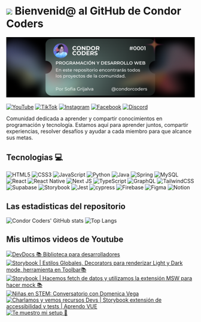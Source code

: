 # <img src="https://media.giphy.com/media/lGhBlBMIN2XsEteTN3/giphy.gif" width="100"/> Bienvenid@ al GitHub de Condor Coders

![Banner de Condor Coders](banner-github-condor-coders.png)

[![YouTube](https://img.shields.io/badge/YouTube-%23FF0000.svg?style=for-the-badge&logo=YouTube&logoColor=white)](https://www.youtube.com/@condorcoders)
[![TikTok](https://img.shields.io/badge/TikTok-%23000000.svg?style=for-the-badge&logo=TikTok&logoColor=white)](https://www.tiktok.com/@condorcoders)
[![Instagram](https://img.shields.io/badge/Instagram-%23E4405F.svg?style=for-the-badge&logo=Instagram&logoColor=white)](https://www.instagram.com/condorcoders/)
[![Facebook](https://img.shields.io/badge/Facebook-%231877F2.svg?style=for-the-badge&logo=Facebook&logoColor=white)](https://www.facebook.com/condorcoders/)
[![Discord](https://img.shields.io/badge/Discord-%235865F2.svg?style=for-the-badge&logo=discord&logoColor=white)](https://discord.gg/ah7zYsBU)

Comunidad dedicada a aprender y compartir conocimientos en programación y tecnología. Estamos aquí para aprender juntos, compartir experiencias, resolver desafíos y ayudar a cada miembro para que alcance sus metas.

## Tecnologias 💻
![HTML5](https://img.shields.io/badge/html5-%23E34F26.svg?style=for-the-badge&logo=html5&logoColor=white)
![CSS3](https://img.shields.io/badge/css3-%231572B6.svg?style=for-the-badge&logo=css3&logoColor=white)
![JavaScript](https://img.shields.io/badge/javascript-%23323330.svg?style=for-the-badge&logo=javascript&logoColor=%23F7DF1E)
![Python](https://img.shields.io/badge/python-3670A0?style=for-the-badge&logo=python&logoColor=ffdd54)
![Java](https://img.shields.io/badge/java-%23ED8B00.svg?style=for-the-badge&logo=openjdk&logoColor=white)
![Spring](https://img.shields.io/badge/spring-%236DB33F.svg?style=for-the-badge&logo=spring&logoColor=white)
![MySQL](https://img.shields.io/badge/mysql-%2300f.svg?style=for-the-badge&logo=mysql&logoColor=white)
<br/>
![React](https://img.shields.io/badge/react-%2320232a.svg?style=for-the-badge&logo=react&logoColor=%2361DAFB)
![React Native](https://img.shields.io/badge/react_native-%2320232a.svg?style=for-the-badge&logo=react&logoColor=%2361DAFB)
![Next JS](https://img.shields.io/badge/Next-black?style=for-the-badge&logo=next.js&logoColor=white)
![TypeScript](https://img.shields.io/badge/typescript-%23007ACC.svg?style=for-the-badge&logo=typescript&logoColor=white)
![GraphQL](https://img.shields.io/badge/-GraphQL-E10098?style=for-the-badge&logo=graphql&logoColor=white)
![TailwindCSS](https://img.shields.io/badge/tailwindcss-%2338B2AC.svg?style=for-the-badge&logo=tailwind-css&logoColor=white)
<br/>
![Supabase](https://img.shields.io/badge/Supabase-3ECF8E?style=for-the-badge&logo=supabase&logoColor=white)
![Storybook](https://img.shields.io/badge/-Storybook-FF4785?style=for-the-badge&logo=storybook&logoColor=white)
![Jest](https://img.shields.io/badge/-jest-%23C21325?style=for-the-badge&logo=jest&logoColor=white)
![cypress](https://img.shields.io/badge/-cypress-%23E5E5E5?style=for-the-badge&logo=cypress&logoColor=058a5e)
![Firebase](https://img.shields.io/badge/Firebase-039BE5?style=for-the-badge&logo=Firebase&logoColor=white)
![Figma](https://img.shields.io/badge/figma-%23F24E1E.svg?style=for-the-badge&logo=figma&logoColor=white)
![Notion](https://img.shields.io/badge/Notion-%23000000.svg?style=for-the-badge&logo=notion&logoColor=white)

## Las estadisticas del repositorio
![Condor Coders' GitHub stats](https://github-readme-stats.vercel.app/api?username=condorcoders&show_icons=true&theme=dark) ![Top Langs](https://github-readme-stats.vercel.app/api/top-langs/?username=condorcoders&layout=compact&theme=dark)

## Mis ultimos videos de Youtube
<!-- BEGIN YOUTUBE-CARDS -->
[![DevDocs 📚 Biblioteca para desarrolladores](https://ytcards.demolab.com/?id=k2L3XGXNz5Y&title=DevDocs+%F0%9F%93%9A+Biblioteca+para+desarrolladores&lang=en&timestamp=1715298952&background_color=%230d1117&title_color=%23ffffff&stats_color=%23dedede&max_title_lines=1&width=250&border_radius=5 "DevDocs 📚 Biblioteca para desarrolladores")](https://www.youtube.com/watch?v=k2L3XGXNz5Y)
[![Storybook | Estilos Globales, Decorators para renderizar Light y Dark mode, herramienta en Toolbar📚](https://ytcards.demolab.com/?id=w48EjhbMAy4&title=Storybook+%7C+Estilos+Globales%2C+Decorators+para+renderizar+Light+y+Dark+mode%2C+herramienta+en+Toolbar%F0%9F%93%9A&lang=en&timestamp=1715274007&background_color=%230d1117&title_color=%23ffffff&stats_color=%23dedede&max_title_lines=1&width=250&border_radius=5 "Storybook | Estilos Globales, Decorators para renderizar Light y Dark mode, herramienta en Toolbar📚")](https://www.youtube.com/watch?v=w48EjhbMAy4)
[![Storybook | Hacemos fetch de datos y utilizamos la extensión MSW para hacer mock 📚](https://ytcards.demolab.com/?id=fEc83CqVUEE&title=Storybook+%7C+Hacemos+fetch+de+datos+y+utilizamos+la+extensi%C3%B3n+MSW+para+hacer+mock+%F0%9F%93%9A&lang=en&timestamp=1715212441&background_color=%230d1117&title_color=%23ffffff&stats_color=%23dedede&max_title_lines=1&width=250&border_radius=5 "Storybook | Hacemos fetch de datos y utilizamos la extensión MSW para hacer mock 📚")](https://www.youtube.com/watch?v=fEc83CqVUEE)
[![Niñas en STEM: Conversatorio con Domenica Vega](https://ytcards.demolab.com/?id=n-NTtQEeYNk&title=Ni%C3%B1as+en+STEM%3A+Conversatorio+con+Domenica+Vega&lang=en&timestamp=1715079825&background_color=%230d1117&title_color=%23ffffff&stats_color=%23dedede&max_title_lines=1&width=250&border_radius=5 "Niñas en STEM: Conversatorio con Domenica Vega")](https://www.youtube.com/watch?v=n-NTtQEeYNk)
[![Charlamos y vemos recursos Devs | Storybook extensión de accessibilidad y tests | Aprendo VUE](https://ytcards.demolab.com/?id=hUOQJlW9h3o&title=Charlamos+y+vemos+recursos+Devs+%7C+Storybook+extensi%C3%B3n+de+accessibilidad+y+tests+%7C+Aprendo+VUE&lang=en&timestamp=1714913080&background_color=%230d1117&title_color=%23ffffff&stats_color=%23dedede&max_title_lines=1&width=250&border_radius=5 "Charlamos y vemos recursos Devs | Storybook extensión de accessibilidad y tests | Aprendo VUE")](https://www.youtube.com/watch?v=hUOQJlW9h3o)
[![Te muestro mi setup 🤩](https://ytcards.demolab.com/?id=IZDSBrWqN3w&title=Te+muestro+mi+setup+%F0%9F%A4%A9&lang=en&timestamp=1714676379&background_color=%230d1117&title_color=%23ffffff&stats_color=%23dedede&max_title_lines=1&width=250&border_radius=5 "Te muestro mi setup 🤩")](https://www.youtube.com/watch?v=IZDSBrWqN3w)
<!-- END YOUTUBE-CARDS -->
